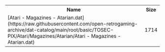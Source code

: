 <table>
<tr><th>Name</th><th>Size</th></tr>
<tr><td>[Atari - Magazines - Atarian.dat](https://raw.githubusercontent.com/open-retrogaming-archive/dat-catalog/main/root/basic/TOSEC-PIX/Atari/Magazines/Atarian/Atari - Magazines - Atarian.dat)</td><td>1714</td></tr>
</table>
